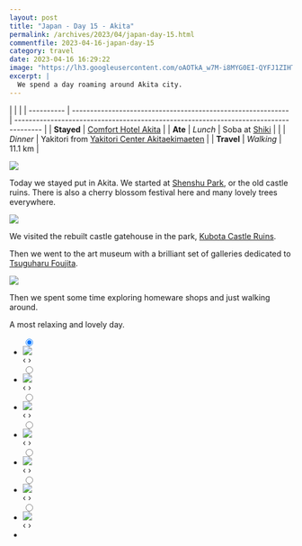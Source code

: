 ```yaml
---
layout: post
title: "Japan - Day 15 - Akita"
permalink: /archives/2023/04/japan-day-15.html
commentfile: 2023-04-16-japan-day-15
category: travel
date: 2023-04-16 16:29:22
image: "https://lh3.googleusercontent.com/oAOTkA_w7M-i8MYG0EI-QYFJ1ZIHTv6mizlTs9yrpw8ECu98WRUP2T7qZh0VzUoW3qEHOI7IGt6Q4l-vsdau9DYsT4jPhLB7F7YMyarSCIVCBgcqytET4PbsKLF9tr3ixMgUrZf5slo=w1920-h1080"
excerpt: |
  We spend a day roaming around Akita city.
---
```


|            |                                                              |
| ---------- | ------------------------------------------------------------ | ------------------------------------------------------------------------------------- |
| **Stayed** | [Comfort Hotel Akita](https://goo.gl/maps/MGyp7F92nJ88Uki78) |
| **Ate**    | _Lunch_                                                      | Soba at [Shiki](https://goo.gl/maps/w5uyVBGgfcVVqGwF8)                                |
|            | _Dinner_                                                     | Yakitori from [Yakitori Center Akitaekimaeten](https://goo.gl/maps/Rkdq48dfjxnMKzrr5) |
| **Travel** | _Walking_                                                    | 11.1 km                                                                               |

  <a href="https://lh3.googleusercontent.com/vuooJwnRmiIF4Up2TXb2BEuO9kcA9fUU-UspMjvogDmrkG8di44a4FTO0A_pn8KrAuVOzD102cMHYg_SrEt0lCV2RQ_dkiYQjIgY-I0_WeQl7dKjXeEM8F9irzge3CYyoSP9fMRh9AE=w1920-h1080" target="_blank">
    <img src="https://lh3.googleusercontent.com/vuooJwnRmiIF4Up2TXb2BEuO9kcA9fUU-UspMjvogDmrkG8di44a4FTO0A_pn8KrAuVOzD102cMHYg_SrEt0lCV2RQ_dkiYQjIgY-I0_WeQl7dKjXeEM8F9irzge3CYyoSP9fMRh9AE=h480" />
  </a>

Today we stayed put in Akita. We started at [Shenshu Park](https://goo.gl/maps/KMNEWKvbDKcusYRL9), or the old castle ruins. There is also a cherry blossom festival here and many lovely trees everywhere.

  <a href="https://lh3.googleusercontent.com/pw/AJFCJaULUTWR8CU5DwQ5S64QXyux6oWLqG3z5hE12ySbRVEBHQwx7BZDyoaoJ2V67PsrF041WE6YRR9WeWR48HJyr48sJNpKfvqCUqEosDrZB6MmhJhXQ6gv=w1920-h1080" target="_blank">
    <img src="https://lh3.googleusercontent.com/pw/AJFCJaULUTWR8CU5DwQ5S64QXyux6oWLqG3z5hE12ySbRVEBHQwx7BZDyoaoJ2V67PsrF041WE6YRR9WeWR48HJyr48sJNpKfvqCUqEosDrZB6MmhJhXQ6gv=h480" />
  </a>

We visited the rebuilt castle gatehouse in the park, [Kubota Castle Ruins](https://goo.gl/maps/TJ6XrgNcu3kAxSNF6).

Then we went to the art museum with a brilliant set of galleries dedicated to [Tsuguharu Foujita](https://en.wikipedia.org/wiki/Tsuguharu_Foujita).

  <a href="https://lh3.googleusercontent.com/XbXTeu5GBnGbz789jtEgOuBGRUggZ2Q3FhBxNjT-9_qDZO_n0qYmJ6z3Z-dg3dz0UtmxasWDGtvGm3TAkdELys2YbRE-xLf8gTzRhrBt0o1yuqm72Mj-0uYDClzqC88NTOIYN6tR604=w1920-h1080" target="_blank">
    <img src="https://lh3.googleusercontent.com/XbXTeu5GBnGbz789jtEgOuBGRUggZ2Q3FhBxNjT-9_qDZO_n0qYmJ6z3Z-dg3dz0UtmxasWDGtvGm3TAkdELys2YbRE-xLf8gTzRhrBt0o1yuqm72Mj-0uYDClzqC88NTOIYN6tR604=h480" />
  </a>

Then we spent some time exploring homeware shops and just walking around.

A most relaxing and lovely day.

<ul class="slides">
    <input type="radio" name="radio-btn" id="img-1" checked="checked" />
    <li class="slide-container">
        <div class="slide">
          <a href="/assets/images/insta/329920333_689795386238687_7133601996551849125_n_18017690644541283.jpg"><img src="/assets/images/insta/329920333_689795386238687_7133601996551849125_n_18017690644541283.jpg" /></a>
        </div>
    <div class="nav">
      <label for="img-7" class="prev">&#x2039;</label>
      <label for="img-2" class="next">&#x203a;</label>
    </div>
    </li>
        <input type="radio" name="radio-btn" id="img-2"  />
    <li class="slide-container">
        <div class="slide">
          <a href="/assets/images/insta/341130620_1460559484753381_1392074568549278518_n_17908011632675861.jpg"><img src="/assets/images/insta/341130620_1460559484753381_1392074568549278518_n_17908011632675861.jpg" /></a>
        </div>
    <div class="nav">
      <label for="img-1" class="prev">&#x2039;</label>
      <label for="img-3" class="next">&#x203a;</label>
    </div>
    </li>
        <input type="radio" name="radio-btn" id="img-3"  />
    <li class="slide-container">
        <div class="slide">
          <a href="/assets/images/insta/341608751_6104608846296615_7154211806001255948_n_17951690693595621.jpg"><img src="/assets/images/insta/341608751_6104608846296615_7154211806001255948_n_17951690693595621.jpg" /></a>
        </div>
    <div class="nav">
      <label for="img-2" class="prev">&#x2039;</label>
      <label for="img-4" class="next">&#x203a;</label>
    </div>
    </li>
        <input type="radio" name="radio-btn" id="img-4"  />
    <li class="slide-container">
        <div class="slide">
          <a href="/assets/images/insta/328861366_914235959793320_2569141629457006253_n_17987341183945779.jpg"><img src="/assets/images/insta/328861366_914235959793320_2569141629457006253_n_17987341183945779.jpg" /></a>
        </div>
    <div class="nav">
      <label for="img-3" class="prev">&#x2039;</label>
      <label for="img-5" class="next">&#x203a;</label>
    </div>
    </li>
        <input type="radio" name="radio-btn" id="img-5"  />
    <li class="slide-container">
        <div class="slide">
          <a href="/assets/images/insta/341379341_781866219775490_1466817727648954920_n_17935001348646102.jpg"><img src="/assets/images/insta/341379341_781866219775490_1466817727648954920_n_17935001348646102.jpg" /></a>
        </div>
    <div class="nav">
      <label for="img-4" class="prev">&#x2039;</label>
      <label for="img-6" class="next">&#x203a;</label>
    </div>
    </li>
        <input type="radio" name="radio-btn" id="img-6"  />
    <li class="slide-container">
        <div class="slide">
          <a href="/assets/images/insta/329310931_769496554686695_1811091176019281961_n_18097529146316048.jpg"><img src="/assets/images/insta/329310931_769496554686695_1811091176019281961_n_18097529146316048.jpg" /></a>
        </div>
    <div class="nav">
      <label for="img-5" class="prev">&#x2039;</label>
      <label for="img-7" class="next">&#x203a;</label>
    </div>
    </li>
    <input type="radio" name="radio-btn" id="img-7" />
    <li class="slide-container">
        <div class="slide">
          <a href="/assets/images/insta/341187568_593612186073853_921530741716903458_n_18030971179485829.jpg"><img src="/assets/images/insta/341187568_593612186073853_921530741716903458_n_18030971179485829.jpg" /></a>
        </div>
    <div class="nav">
      <label for="img-6" class="prev">&#x2039;</label>
      <label for="img-1" class="next">&#x203a;</label>
    </div>
    </li>
<li class="nav-dots">
      <label for="img-1" class="nav-dot" id="img-dot-1"></label>
      <label for="img-2" class="nav-dot" id="img-dot-2"></label>
      <label for="img-3" class="nav-dot" id="img-dot-3"></label>
      <label for="img-4" class="nav-dot" id="img-dot-4"></label>
      <label for="img-5" class="nav-dot" id="img-dot-5"></label>
      <label for="img-6" class="nav-dot" id="img-dot-6"></label>
      <label for="img-7" class="nav-dot" id="img-dot-7"></label>
</li>
</ul>
